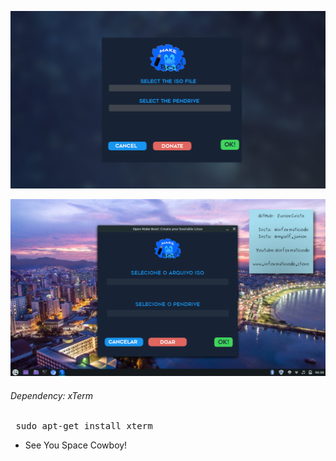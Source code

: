 
![](https://github.com/JuniorCriste/OpenMakeBoot/blob/master/assets/others/window.png)

![](https://github.com/JuniorCriste/OpenMakeBoot/blob/master/assets/others/App-ptbr.png)


###### Dependency: xTerm 
<pre> sudo apt-get install xterm </pre>

- See You Space Cowboy!

